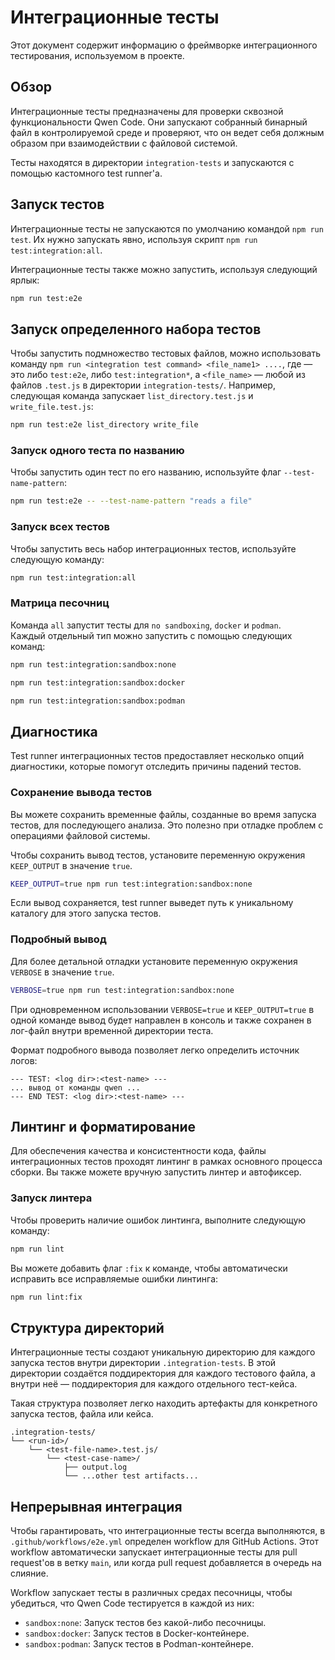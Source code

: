 # Интеграционные тесты

Этот документ содержит информацию о фреймворке интеграционного тестирования, используемом в проекте.

## Обзор

Интеграционные тесты предназначены для проверки сквозной функциональности Qwen Code. Они запускают собранный бинарный файл в контролируемой среде и проверяют, что он ведет себя должным образом при взаимодействии с файловой системой.

Тесты находятся в директории `integration-tests` и запускаются с помощью кастомного test runner'а.

## Запуск тестов

Интеграционные тесты не запускаются по умолчанию командой `npm run test`. Их нужно запускать явно, используя скрипт `npm run test:integration:all`.

Интеграционные тесты также можно запустить, используя следующий ярлык:

```bash
npm run test:e2e
```

## Запуск определенного набора тестов

Чтобы запустить подмножество тестовых файлов, можно использовать команду `npm run <integration test command> <file_name1> ....`, где <integration test command> — это либо `test:e2e`, либо `test:integration*`, а `<file_name>` — любой из файлов `.test.js` в директории `integration-tests/`. Например, следующая команда запускает `list_directory.test.js` и `write_file.test.js`:

```bash
npm run test:e2e list_directory write_file
```

### Запуск одного теста по названию

Чтобы запустить один тест по его названию, используйте флаг `--test-name-pattern`:

```bash
npm run test:e2e -- --test-name-pattern "reads a file"
```

### Запуск всех тестов

Чтобы запустить весь набор интеграционных тестов, используйте следующую команду:

```bash
npm run test:integration:all
```

### Матрица песочниц

Команда `all` запустит тесты для `no sandboxing`, `docker` и `podman`.  
Каждый отдельный тип можно запустить с помощью следующих команд:

```bash
npm run test:integration:sandbox:none
```

```bash
npm run test:integration:sandbox:docker
```

```bash
npm run test:integration:sandbox:podman
```

## Диагностика

Test runner интеграционных тестов предоставляет несколько опций диагностики, которые помогут отследить причины падений тестов.

### Сохранение вывода тестов

Вы можете сохранить временные файлы, созданные во время запуска тестов, для последующего анализа. Это полезно при отладке проблем с операциями файловой системы.

Чтобы сохранить вывод тестов, установите переменную окружения `KEEP_OUTPUT` в значение `true`.

```bash
KEEP_OUTPUT=true npm run test:integration:sandbox:none
```

Если вывод сохраняется, test runner выведет путь к уникальному каталогу для этого запуска тестов.

### Подробный вывод

Для более детальной отладки установите переменную окружения `VERBOSE` в значение `true`.

```bash
VERBOSE=true npm run test:integration:sandbox:none
```

При одновременном использовании `VERBOSE=true` и `KEEP_OUTPUT=true` в одной команде вывод будет направлен в консоль и также сохранен в лог-файл внутри временной директории теста.

Формат подробного вывода позволяет легко определить источник логов:

```
--- TEST: <log dir>:<test-name> ---
... вывод от команды qwen ...
--- END TEST: <log dir>:<test-name> ---
```

## Линтинг и форматирование

Для обеспечения качества и консистентности кода, файлы интеграционных тестов проходят линтинг в рамках основного процесса сборки. Вы также можете вручную запустить линтер и автофиксер.

### Запуск линтера

Чтобы проверить наличие ошибок линтинга, выполните следующую команду:

```bash
npm run lint
```

Вы можете добавить флаг `:fix` к команде, чтобы автоматически исправить все исправляемые ошибки линтинга:

```bash
npm run lint:fix
```

## Структура директорий

Интеграционные тесты создают уникальную директорию для каждого запуска тестов внутри директории `.integration-tests`. В этой директории создаётся поддиректория для каждого тестового файла, а внутри неё — поддиректория для каждого отдельного тест-кейса.

Такая структура позволяет легко находить артефакты для конкретного запуска тестов, файла или кейса.

```
.integration-tests/
└── <run-id>/
    └── <test-file-name>.test.js/
        └── <test-case-name>/
            ├── output.log
            └── ...other test artifacts...
```

## Непрерывная интеграция

Чтобы гарантировать, что интеграционные тесты всегда выполняются, в `.github/workflows/e2e.yml` определен workflow для GitHub Actions. Этот workflow автоматически запускает интеграционные тесты для pull request'ов в ветку `main`, или когда pull request добавляется в очередь на слияние.

Workflow запускает тесты в различных средах песочницы, чтобы убедиться, что Qwen Code тестируется в каждой из них:

- `sandbox:none`: Запуск тестов без какой-либо песочницы.
- `sandbox:docker`: Запуск тестов в Docker-контейнере.
- `sandbox:podman`: Запуск тестов в Podman-контейнере.